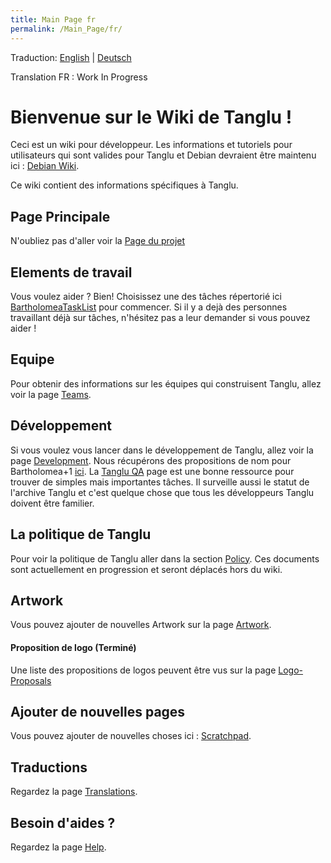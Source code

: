 ```yaml
---
title: Main Page fr
permalink: /Main_Page/fr/
---
```


Traduction: [English](/home) | [Deutsch](/home/de)

Translation FR : Work In Progress

Bienvenue sur le Wiki de Tanglu !
=================================

Ceci est un wiki pour développeur. Les informations et tutoriels pour utilisateurs qui sont valides pour Tanglu et Debian devraient être maintenu ici : [Debian Wiki](http://wiki.debian.org).

Ce wiki contient des informations spécifiques à Tanglu.

Page Principale
---------------

N'oubliez pas d'aller voir la [Page du projet](http://www.tanglu.org)

Elements de travail
-------------------

Vous voulez aider ? Bien! Choisissez une des tâches répertorié ici [BartholomeaTaskList](/BartholomeaTaskList "wikilink") pour commencer. Si il y a dejà des personnes travaillant déjà sur tâches, n'hésitez pas a leur demander si vous pouvez aider !

Equipe
------

Pour obtenir des informations sur les équipes qui construisent Tanglu, allez voir la page [Teams](/Teams "wikilink").

Développement
-------------

Si vous voulez vous lancer dans le développement de Tanglu, allez voir la page [Development](/Development "wikilink"). Nous récupérons des propositions de nom pour Bartholomea+1 [ici](/CReleaseNameProposals "wikilink"). La [Tanglu QA](http://qa.tanglu.org) page est une bonne ressource pour trouver de simples mais importantes tâches. Il surveille aussi le statut de l'archive Tanglu et c'est quelque chose que tous les développeurs Tanglu doivent être familier.

La politique de Tanglu
----------------------

Pour voir la politique de Tanglu aller dans la section [Policy](/policy "wikilink"). Ces documents sont actuellement en progression et seront déplacés hors du wiki.

Artwork
-------

Vous pouvez ajouter de nouvelles Artwork sur la page [Artwork](/Artwork "wikilink").

#### Proposition de logo (Terminé)

Une liste des propositions de logos peuvent être vus sur la page [Logo-Proposals](/Logo-Proposals "wikilink")

Ajouter de nouvelles pages
--------------------------

Vous pouvez ajouter de nouvelles choses ici : [Scratchpad](/Scratchpad "wikilink").

Traductions
-----------

Regardez la page [Translations](/Translations "wikilink").

Besoin d'aides ?
----------------

Regardez la page [Help](/Help "wikilink").
